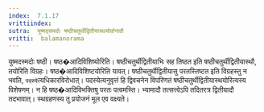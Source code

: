 ```yaml
---
index:  7.1.17
vrittiindex: 
sutra:  युष्मद्समदोः षष्ठीचतुर्थीद्वितीयास्थयोर्वानावौ
vritti:  balamanorama 
---
```


युष्मदस्मदोः षष्ठी। षष्ठ�आदिविशिष्योरिति। षष्ठीचतुर्थीद्वितीयाभिः सह तिष्ठत इति षष्ठीचतुर्थीद्वितीयास्थौ, तयोरिति विग्रहः। षष्ठ�आदिविशिष्टयोरिति यावत्। षष्ठीचतुर्थीद्वितीयासु परतस्तिष्टत इति विग्रहस्तु न भवति, `पदस्ये`त्यधिकारविरोधात्। पदस्येत्यनुवृत्तं हि द्विवचनेन विपरिणतं षष्ठीचतुर्थीद्वितीयास्थयोरित्यस्य विशेषणम्। न हि षष्ठ�आदिविभक्तिषु परतः पत्वमस्ति। भ्यामादौ तत्सत्त्वेऽपि तदितरत्र द्वितीयादौ तदभावात्। स्थग्रहणस्य तु प्रयोजनं मूल एव वक्ष्यते। 

